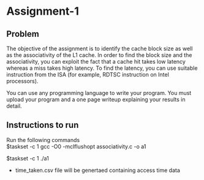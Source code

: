 # Assignment-1

## Problem
The objective of the assignment is to identify the cache block size as well as the associativity of the L1 cache. In order to find the block size and the associativity, you can exploit the fact that a cache hit takes low latency whereas a miss takes high latency. To find the latency, you can use suitable instruction from the ISA (for example, RDTSC instruction on Intel processors).

You can use any programming language to write your program. You must upload your program and a one page writeup explaining your results in detail.

## Instructions to run
Run the following commands  
  $taskset -c 1 gcc -O0 -mclflushopt associativity.c -o a1
  
  $taskset -c 1 ./a1

- time_taken.csv file will be genertaed containing access time data
